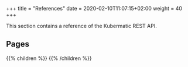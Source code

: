 +++
title = "References"
date = 2020-02-10T11:07:15+02:00
weight = 40
+++

This section contains a reference of the Kubermatic REST API.

## Pages

{{% children %}}
{{% /children %}}
